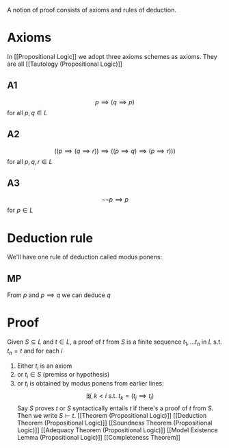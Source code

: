 A notion of proof consists of axioms and rules of deduction.
# Axioms
In [[Propositional Logic]] we adopt three axioms schemes
as axioms. They are all [[Tautology (Propositional Logic)]]
## A1
$$
 p \implies(q \implies p)
$$
for all $p,q \in L$
## A2
$$
((p \implies(q\implies r))\implies((p \implies q)\implies(p \implies r)))
$$
for all $p,q,r\in L$
## A3
$$
\neg \neg p \implies p
$$
for $p \in L$
# Deduction rule
We'll have one rule of deduction called modus ponens:
## MP
From $p$ and $p \implies q$ we can deduce $q$ 

# Proof
Given $S\subseteq L$ and $t\in L$, a proof of $t$ from $S$ is a finite sequence $t_{1},\dots t_{n}$ in $L$ s.t. $t_{n}=t$ and for each $i$ 
1. Either $t_{i}$ is an axiom
2. or $t_{i}\in S$ (premiss or hypothesis)
3. or $t_{i}$ is obtained by modus ponens from earlier lines:
$$
\exists j,k<i \text{ s.t. } t_{k}=(t_{j}\implies t_{i})
$$
Say $S$ proves $t$ or $S$ syntactically entails $t$ if there's a proof of $t$ from $S$. Then we write $S\vdash t$.
[[Theorem (Propositional Logic)]]
[[Deduction Theorem (Propositional Logic)]]
[[Soundness Theorem (Propositional Logic)]]
[[Adequacy Theorem (Propositional Logic)]]
[[Model Existence Lemma (Propositional Logic)]]
[[Completeness Theorem]]